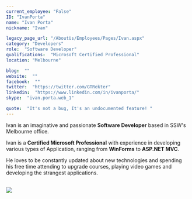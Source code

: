 ```yaml
---
current_employee: "False"
ID: "IvanPorta"
name: "Ivan Porta"
nickname: "Ivan"

legacy_page_url: "/AboutUs/Employees/Pages/Ivan.aspx"
category: "Developers"
role:  "Software Developer"
qualifications:  "Microsoft Certified Professional"
location: "Melbourne"

blog:  ""
website:  ""
facebook:  ""
twitter:  "https://twitter.com/GTRekter"
linkedin:  "https://www.linkedin.com/in/ivanporta/"
skype:  "ivan.porta.web_1"

quote:  "It's not a bug, It's an undocumented feature! "
---
```


​​​​​​​​​​​​​Ivan is an imaginative and passionate **Software Developer** based in SSW's Melbourne office.  

Ivan is a **Certified Microsoft Professional** with experience in developing various types of Application, ranging from **WinForms** ​to **ASP.NET MVC**.   

He loves to be constantly updated about new technologies and spending his free time attending to upgrade courses, playing video games and developing the strangest applications. 

​​  
​​​![](/AboutUs/Employees/PublishingImages/MCP_2013(rgb).png)  